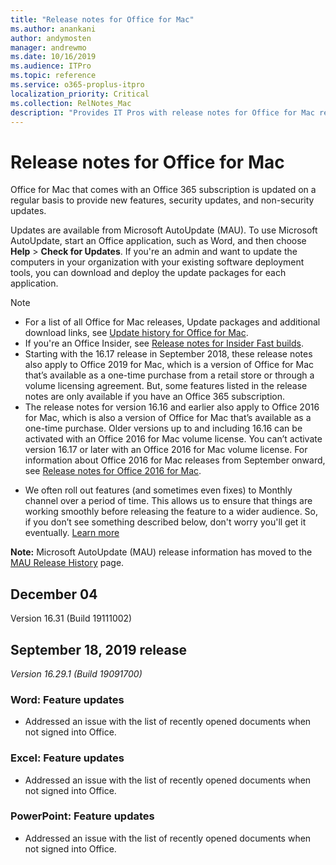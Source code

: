 ```yaml
---
title: "Release notes for Office for Mac"
ms.author: anankani
author: andymosten
manager: andrewmo
ms.date: 10/16/2019
ms.audience: ITPro
ms.topic: reference
ms.service: o365-proplus-itpro
localization_priority: Critical
ms.collection: RelNotes_Mac
description: "Provides IT Pros with release notes for Office for Mac releases for Office 356 subscribers"
---
```


# Release notes for Office for Mac

 
Office for Mac that comes with an Office 365 subscription is updated on a regular basis to provide new features, security updates, and non-security updates.
  
Updates are available from Microsoft AutoUpdate (MAU). To use Microsoft AutoUpdate, start an Office application, such as Word, and then choose **Help** > **Check for Updates**. If you're an admin and want to update the computers in your organization with your existing software deployment tools, you can download and deploy the update packages for each application.

  
> [!NOTE]
> - For a list of all Office for Mac releases, Update packages and additional download links, see [Update history for Office for Mac](update-history-office-for-mac.md). 
> - If you're an Office Insider, see [Release notes for Insider Fast builds](https://support.office.com/article/b3260859-2c1e-4f12-92a4-62a6997efb3a).
> - Starting with the 16.17 release in September 2018, these release notes also apply to Office 2019 for Mac, which is a version of Office for Mac that’s available as a one-time purchase from a retail store or through a volume licensing agreement. But, some features listed in the release notes are only available if you have an Office 365 subscription.
> - The release notes for version 16.16 and earlier also apply to Office 2016 for Mac, which is also a version of Office for Mac that’s available as a one-time purchase. Older versions up to and including 16.16 can be activated with an Office 2016 for Mac volume license. You can’t activate version 16.17 or later with an Office 2016 for Mac volume license. For information about Office 2016 for Mac releases from September onward, see [Release notes for Office 2016 for Mac](release-notes-office-2016-mac.md).
> > 
> - We often roll out features (and sometimes even fixes) to Monthly channel over a period of time. This allows us to ensure that things are working smoothly before releasing the feature to a wider audience. So, if you don’t see something described below, don't worry you'll get it eventually. [Learn more](https://support.office.com/en-us/article/when-do-i-get-the-newest-features-in-for-office-365-da36192c-58b9-4bc9-8d51-bb6eed468516?ui=en-US&rs=en-US&ad=US)

**Note:** Microsoft AutoUpdate (MAU) release information has moved to the [MAU Release History](https://docs.microsoft.com/en-us/officeupdates/release-history-microsoft-autoupdate) page.<br/>


[//]: # (DO NOT REMOVE)



## December 04
Version 16.31 (Build 19111002)
## September 18, 2019 release
*Version 16.29.1 (Build 19091700)*

### Word: Feature updates

- Addressed an issue with the list of recently opened documents when not signed into Office.

### Excel:  Feature updates

- Addressed an issue with the list of recently opened documents when not signed into Office.

 ### PowerPoint: Feature updates

- Addressed an issue with the list of recently opened documents when not signed into Office.<br/><br/>

